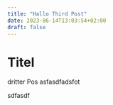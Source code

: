 ```yaml
---
title: "Hallo Third Post"
date: 2023-06-14T13:03:54+02:00
draft: false
---
```



# Titel

dritter Pos
asfasdfadsfot

sdfasdf

